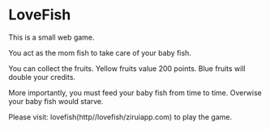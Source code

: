 # LoveFish

This is a small web game. 

You act as the mom fish to take care of your baby fish. 

You can collect the fruits. Yellow fruits value 200 points. Blue fruits will double your credits.

More importantly, you must feed your baby fish from time to time. Overwise your baby fish would starve.

Please visit: lovefish(http//lovefish/ziruiapp.com) to play the game.
